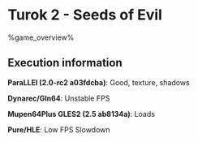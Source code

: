 # Turok 2 - Seeds of Evil 

%game_overview%

## Execution information

**ParaLLEl (2.0-rc2 a03fdcba)**: Good, texture, shadows

**Dynarec/Gln64**: Unstable FPS

**Mupen64Plus GLES2 (2.5 ab8134a)**: Loads

**Pure/HLE**: Low FPS Slowdown